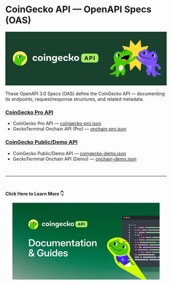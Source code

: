 # CoinGecko API — OpenAPI Specs (OAS)

<p align="center">
    <img src="./readme-assets/banner.png" alt="banner" width="560" />
</p>

These OpenAPI 3.0 Specs (OAS) define the CoinGecko API — documenting its endpoints, request/response structures, and related metadata.

### [CoinGecko Pro API](https://docs.coingecko.com/reference/endpoint-overview)

- CoinGecko Pro API — [coingecko-pro.json](https://raw.githubusercontent.com/coingecko/coingecko-api-oas/refs/heads/main/coingecko-pro.json)
- GeckoTerminal Onchain API (Pro) — [onchain-pro.json](https://raw.githubusercontent.com/coingecko/coingecko-api-oas/refs/heads/main/onchain-pro.json)

### [CoinGecko Public/Demo API](https://docs.coingecko.com/v3.0.1/reference/authentication)

- CoinGecko Public/Demo API — [coingecko-demo.json](https://raw.githubusercontent.com/coingecko/coingecko-api-oas/refs/heads/main/coingecko-demo.json)
- GeckoTerminal Onchain API (Demo) — [onchain-demo.json](https://raw.githubusercontent.com/coingecko/coingecko-api-oas/refs/heads/main/onchain-demo.json)

<br />

---

<br />

**Click Here to Learn More 👇**

<p align="center">
    <a href="https://docs.coingecko.com">
        <img src="./readme-assets/metadata-banner.png" alt="metadata-banner" width="460" />
    </a>
</p>
